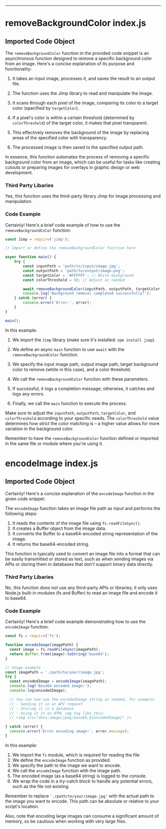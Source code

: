 

  

  

  

  

  

  

  

  

  

  

  

  

  

  

  

  

  

  

  

  

  

  

  

  

  

  

  

  

  

  

  

  

  

  

  

  

  

  

  

  

  

---
# removeBackgroundColor index.js
## Imported Code Object
The `removeBackgroundColor` function in the provided code snippet is an asynchronous function designed to remove a specific background color from an image. Here's a concise explanation of its purpose and functionality:

1. It takes an input image, processes it, and saves the result to an output file.

2. The function uses the Jimp library to read and manipulate the image.

3. It scans through each pixel of the image, comparing its color to a target color (specified by `targetColor`).

4. If a pixel's color is within a certain threshold (determined by `colorThreshold`) of the target color, it makes that pixel transparent.

5. This effectively removes the background of the image by replacing areas of the specified color with transparency.

6. The processed image is then saved to the specified output path.

In essence, this function automates the process of removing a specific background color from an image, which can be useful for tasks like creating cutouts or preparing images for overlays in graphic design or web development.

### Third Party Libaries

Yes, this function uses the third-party library Jimp for image processing and manipulation.

### Code Example

Certainly! Here's a brief code example of how to use the `removeBackgroundColor` function:

```javascript
const Jimp = require('jimp');

// Import or define the removeBackgroundColor function here

async function main() {
    try {
        const inputPath = 'path/to/input/image.jpg';
        const outputPath = 'path/to/output/image.png';
        const targetColor = '#FFFFFF'; // White background
        const colorThreshold = 50; // Adjust as needed

        await removeBackgroundColor(inputPath, outputPath, targetColor, colorThreshold);
        console.log('Background removal completed successfully!');
    } catch (error) {
        console.error('Error:', error);
    }
}

main();
```

In this example:

1. We import the `Jimp` library (make sure it's installed: `npm install jimp`).

2. We define an async `main` function to use `await` with the `removeBackgroundColor` function.

3. We specify the input image path, output image path, target background color to remove (white in this case), and a color threshold.

4. We call the `removeBackgroundColor` function with these parameters.

5. If successful, it logs a completion message; otherwise, it catches and logs any errors.

6. Finally, we call the `main` function to execute the process.

Make sure to adjust the `inputPath`, `outputPath`, `targetColor`, and `colorThreshold` according to your specific needs. The `colorThreshold` value determines how strict the color matching is – a higher value allows for more variation in the background color.

Remember to have the `removeBackgroundColor` function defined or imported in the same file or module where you're using it.

# encodeImage index.js
## Imported Code Object
Certainly! Here's a concise explanation of the `encodeImage` function in the given code snippet:

The `encodeImage` function takes an image file path as input and performs the following steps:

1. It reads the contents of the image file using `fs.readFileSync()`.
2. It creates a Buffer object from the image data.
3. It converts the Buffer to a base64-encoded string representation of the image.
4. It returns the base64-encoded string.

This function is typically used to convert an image file into a format that can be easily transmitted or stored as text, such as when sending images via APIs or storing them in databases that don't support binary data directly.

### Third Party Libaries

No, this function does not use any third-party APIs or libraries; it only uses Node.js built-in modules (fs and Buffer) to read an image file and encode it to base64.

### Code Example

Certainly! Here's a brief code example demonstrating how to use the `encodeImage` function:

```javascript
const fs = require('fs');

function encodeImage(imagePath) {
  const image = fs.readFileSync(imagePath);
  return Buffer.from(image).toString('base64');
}

// Usage example
const imagePath = './path/to/your/image.jpg';
try {
  const encodedImage = encodeImage(imagePath);
  console.log('Base64 encoded image:');
  console.log(encodedImage);

  // You can now use the encodedImage string as needed, for example:
  // - Sending it in an API request
  // - Storing it in a database
  // - Using it in an HTML img tag like this:
  // <img src="data:image/jpeg;base64,${encodedImage}" />

} catch (error) {
  console.error('Error encoding image:', error.message);
}
```

In this example:

1. We import the `fs` module, which is required for reading the file.
2. We define the `encodeImage` function as provided.
3. We specify the path to the image we want to encode.
4. We call the `encodeImage` function with the image path.
5. The encoded image (as a base64 string) is logged to the console.
6. We wrap the code in a try-catch block to handle any potential errors, such as the file not existing.

Remember to replace `'./path/to/your/image.jpg'` with the actual path to the image you want to encode. This path can be absolute or relative to your script's location.

Also, note that encoding large images can consume a significant amount of memory, so be cautious when working with very large files.


  

  